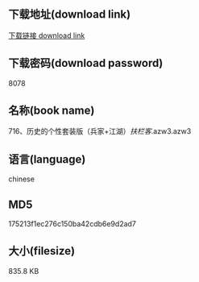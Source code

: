 ## 下载地址(download link)
[下载链接 download link](https://voluble-croquembouche-d321dc.netlify.app/?s=716%E3%80%81%E5%8E%86%E5%8F%B2%E7%9A%84%E4%B8%AA%E6%80%A7%E5%A5%97%E8%A3%85%E7%89%88%EF%BC%88%E5%85%B5%E5%AE%B6%2B%E6%B1%9F%E6%B9%96%EF%BC%89_%E6%89%B6%E6%A0%8F%E5%AE%A2_.azw3)

## 下载密码(download password)
8078

## 名称(book name)
716、历史的个性套装版（兵家+江湖）_扶栏客_.azw3.azw3

## 语言(language)
chinese

## MD5
175213f1ec276c150ba42cdb6e9d2ad7

## 大小(filesize)
835.8 KB
